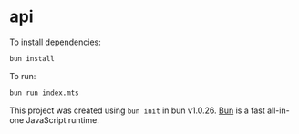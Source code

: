 # api

To install dependencies:

```bash
bun install
```

To run:

```bash
bun run index.mts
```

This project was created using `bun init` in bun v1.0.26. [Bun](https://bun.sh) is a fast all-in-one JavaScript runtime.
